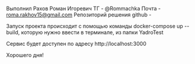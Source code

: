 Выполнил Рахов Роман Игоревич
ТГ - @Rommachka
Почта - roma.rakhov15@gmail.com
Репозиторий решения github - 

Запуск проекта происходит с помощью команды docker-compose up --build, которую нужно ввести в терминале, из папки YadroTest

Сервис будет доступен по адресу http://localhost:3000



Хорошего дня!
